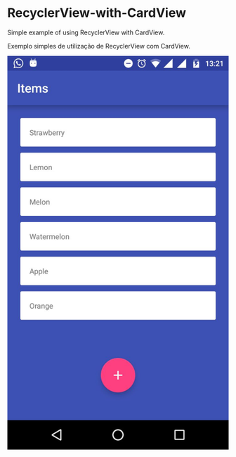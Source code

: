 # RecyclerView-with-CardView
Simple example of using RecyclerView with CardView.

Exemplo simples de utilização de RecyclerView com CardView.

![screenshot of example](RecyclerView-with-CardView.jpeg)
